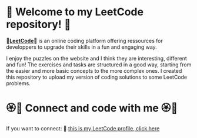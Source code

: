 # 🌹 Welcome to my LeetCode repository! 🌹

🌹[**LeetCode**](https://leetcode.com/)🌹 is an online coding platform offering ressources for developpers to upgrade their skills in a fun and engaging way.

I enjoy the puzzles on the website and I think they are interesting, different and fun! The exercises and tasks are structured in a good way, starting from the easier and more basic concepts to the more complex ones. I created this repository to upload my version of coding solutions to some LeetCode problems.

# 🏵🌹 Connect and code with me 🏵🌹

If you want to connect: 🌼 [this is my LeetCode profile, click here](https://leetcode.com/grkarabelyova/)
